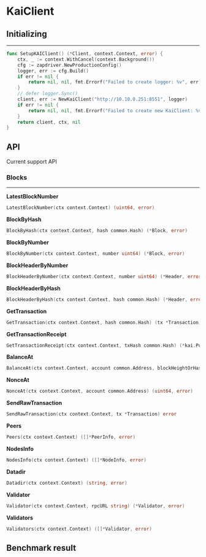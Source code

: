 # KaiClient

## Initializing

-----

```go
func SetupKAIClient() (*Client, context.Context, error) {
	ctx, _ := context.WithCancel(context.Background())
	cfg := zapdriver.NewProductionConfig()
	logger, err := cfg.Build()
	if err != nil {
		return nil, nil, fmt.Errorf("Failed to create logger: %v", err)
	}
	// defer logger.Sync()
	client, err := NewKaiClient("http://10.10.0.251:8551", logger)
	if err != nil {
		return nil, nil, fmt.Errorf("Failed to create new KaiClient: %v", err)
	}
	return client, ctx, nil
}
```

## API

Current support API

### Blocks

------

**LatestBlockNumber**

```go
LatestBlockNumber(ctx context.Context) (uint64, error)
```

**BlockByHash**

```go
BlockByHash(ctx context.Context, hash common.Hash) (*Block, error)
```
**BlockByNumber**
```go
BlockByNumber(ctx context.Context, number uint64) (*Block, error)
```
**BlockHeaderByNumber**
```go
BlockHeaderByNumber(ctx context.Context, number uint64) (*Header, error)
```
**BlockHeaderByHash**
```go
BlockHeaderByHash(ctx context.Context, hash common.Hash) (*Header, error)
```
**GetTransaction**
```go
GetTransaction(ctx context.Context, hash common.Hash) (tx *Transaction, isPending bool, err error)
```
**GetTransactionReceipt**
```go
GetTransactionReceipt(ctx context.Context, txHash common.Hash) (*kai.PublicReceipt, error)
```
**BalanceAt**
```go
BalanceAt(ctx context.Context, account common.Address, blockHeightOrHash interface{}) (string, error)
```
**NonceAt**
```go
NonceAt(ctx context.Context, account common.Address) (uint64, error)
```
**SendRawTransaction**
```go
SendRawTransaction(ctx context.Context, tx *Transaction) error
```
**Peers**
```go
Peers(ctx context.Context) ([]*PeerInfo, error)
```
**NodesInfo**
```go
NodesInfo(ctx context.Context) ([]*NodeInfo, error)
```
**Datadir**
```go
Datadir(ctx context.Context) (string, error)
```
**Validator**
```go
Validator(ctx context.Context, rpcURL string) (*Validator, error)
```
**Validators**
```go
Validators(ctx context.Context) ([]*Validator, error)
```
## Benchmark result